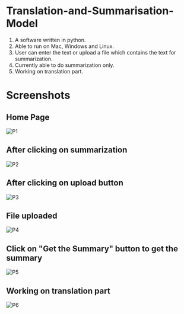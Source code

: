 # Translation-and-Summarisation-Model
1. A software written in python. 
2. Able to run on Mac, Windows and Linux. 
3. User can enter the text or upload a file which contains the text for summarization.
4. Currently able to do summarization only.
5. Working on translation part.

# Screenshots

## Home Page
![P1](https://user-images.githubusercontent.com/44257218/103353495-09523400-4acf-11eb-9dc9-a37dacd93cdb.png)

## After clicking on summarization
![P2](https://user-images.githubusercontent.com/44257218/103353501-0b1bf780-4acf-11eb-9859-cd76b847e475.png)

## After clicking on upload button
![P3](https://user-images.githubusercontent.com/44257218/103353503-0ce5bb00-4acf-11eb-946e-695a7ff1aa33.png)

## File uploaded
![P4](https://user-images.githubusercontent.com/44257218/103353507-0eaf7e80-4acf-11eb-8c05-03eb25b89a7d.png)

## Click on "Get the Summary" button to get the summary
![P5](https://user-images.githubusercontent.com/44257218/103353509-10794200-4acf-11eb-94ad-29011daf9a8f.png)

## Working on translation part
![P6](https://user-images.githubusercontent.com/44257218/103353511-12430580-4acf-11eb-98f8-7f8a0296191b.png)
